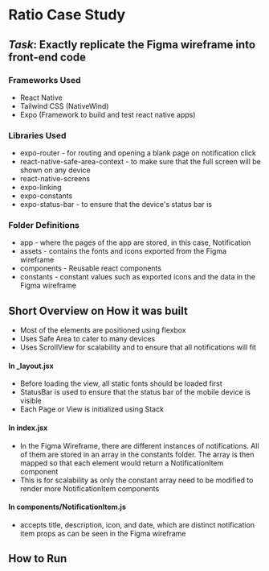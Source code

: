 # Ratio Case Study

## **_Task_**: Exactly replicate the Figma wireframe into front-end code

### Frameworks Used

- React Native
- Tailwind CSS (NativeWind)
- Expo (Framework to build and test react native apps)

### Libraries Used

- expo-router - for routing and opening a blank page on notification click
- react-native-safe-area-context - to make sure that the full screen will be shown on any device
- react-native-screens
- expo-linking
- expo-constants
- expo-status-bar - to ensure that the device's status bar is

### Folder Definitions

- app - where the pages of the app are stored, in this case, Notification
- assets - contains the fonts and icons exported from the Figma wireframe
- components - Reusable react components
- constants - constant values such as exported icons and the data in the Figma wireframe

## Short Overview on How it was built

- Most of the elements are positioned using flexbox
- Uses Safe Area to cater to many devices
- Uses ScrollView for scalability and to ensure that all notifications will fit

#### In \_layout.jsx

- Before loading the view, all static fonts should be loaded first
- StatusBar is used to ensure that the status bar of the mobile device is visible
- Each Page or View is initialized using Stack

#### In index.jsx

- In the Figma Wireframe, there are different instances of notifications. All of them are stored in an array in the constants folder. The array is then mapped so that each element would return a NotificationItem component
- This is for scalability as only the constant array need to be modified to render more NotificationItem components

#### In components/NotificationItem.js

- accepts title, description, icon, and date, which are distinct notification item props as can be seen in the Figma wireframe

## How to Run
